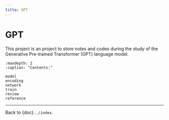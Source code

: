 ```yaml
---
title: GPT
---
```


# GPT

This project is an project to store notes and codes during the study of the
Generative Pre-trained Transformer (GPT) language model.

```{toctree}
:maxdepth: 2
:caption: "Contents:"

model
encoding
network
train
review
reference
```

---

Back to {doc}`../index`.

```{disqus}

```
